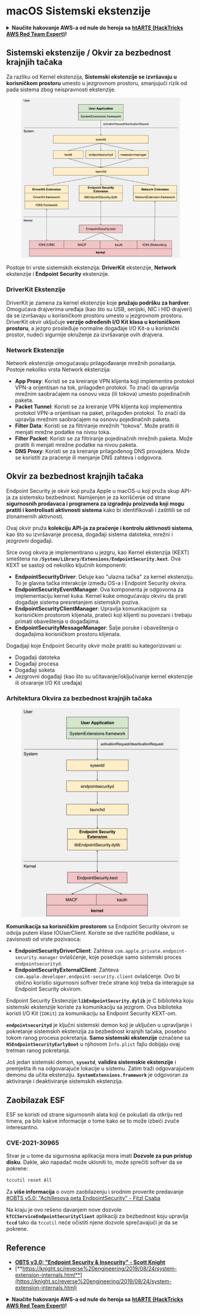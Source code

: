 # macOS Sistemski ekstenzije

<details>

<summary><strong>Naučite hakovanje AWS-a od nule do heroja sa</strong> <a href="https://training.hacktricks.xyz/courses/arte"><strong>htARTE (HackTricks AWS Red Team Expert)</strong></a><strong>!</strong></summary>

Drugi načini podrške HackTricks-u:

* Ako želite da vidite svoju **kompaniju reklamiranu na HackTricks-u** ili da **preuzmete HackTricks u PDF formatu** proverite [**PLANOVE ZA PRIJATELJSTVO**](https://github.com/sponsors/carlospolop)!
* Nabavite [**zvanični PEASS & HackTricks swag**](https://peass.creator-spring.com)
* Otkrijte [**Porodicu PEASS**](https://opensea.io/collection/the-peass-family), našu kolekciju ekskluzivnih [**NFT-ova**](https://opensea.io/collection/the-peass-family)
* **Pridružite se** 💬 [**Discord grupi**](https://discord.gg/hRep4RUj7f) ili [**telegram grupi**](https://t.me/peass) ili nas **pratite** na **Twitteru** 🐦 [**@carlospolopm**](https://twitter.com/hacktricks\_live)**.**
* **Podelite svoje hakovanje trikove slanjem PR-ova na** [**HackTricks**](https://github.com/carlospolop/hacktricks) i [**HackTricks Cloud**](https://github.com/carlospolop/hacktricks-cloud) github repozitorijume.

</details>

## Sistemski ekstenzije / Okvir za bezbednost krajnjih tačaka

Za razliku od Kernel ekstenzija, **Sistemski ekstenzije se izvršavaju u korisničkom prostoru** umesto u jezgrovnom prostoru, smanjujući rizik od pada sistema zbog neispravnosti ekstenzije.

<figure><img src="../../../.gitbook/assets/image (603).png" alt="https://knight.sc/images/system-extension-internals-1.png"><figcaption></figcaption></figure>

Postoje tri vrste sistemskih ekstenzija: **DriverKit** ekstenzije, **Network** ekstenzije i **Endpoint Security** ekstenzije.

### **DriverKit Ekstenzije**

DriverKit je zamena za kernel ekstenzije koje **pružaju podršku za hardver**. Omogućava drajverima uređaja (kao što su USB, serijski, NIC i HID drajveri) da se izvršavaju u korisničkom prostoru umesto u jezgrovnom prostoru. DriverKit okvir uključuje **verzije određenih I/O Kit klasa u korisničkom prostoru**, a jezgro prosleđuje normalne događaje I/O Kit-a u korisnički prostor, nudeći sigurnije okruženje za izvršavanje ovih drajvera.

### **Network Ekstenzije**

Network ekstenzije omogućavaju prilagođavanje mrežnih ponašanja. Postoje nekoliko vrsta Network ekstenzija:

* **App Proxy**: Koristi se za kreiranje VPN klijenta koji implementira protokol VPN-a orijentisan na tok, prilagođen protokol. To znači da upravlja mrežnim saobraćajem na osnovu veza (ili tokova) umesto pojedinačnih paketa.
* **Packet Tunnel**: Koristi se za kreiranje VPN klijenta koji implementira protokol VPN-a orijentisan na paket, prilagođen protokol. To znači da upravlja mrežnim saobraćajem na osnovu pojedinačnih paketa.
* **Filter Data**: Koristi se za filtriranje mrežnih "tokova". Može pratiti ili menjati mrežne podatke na nivou toka.
* **Filter Packet**: Koristi se za filtriranje pojedinačnih mrežnih paketa. Može pratiti ili menjati mrežne podatke na nivou paketa.
* **DNS Proxy**: Koristi se za kreiranje prilagođenog DNS provajdera. Može se koristiti za praćenje ili menjanje DNS zahteva i odgovora.

## Okvir za bezbednost krajnjih tačaka

Endpoint Security je okvir koji pruža Apple u macOS-u koji pruža skup API-ja za sistemsku bezbednost. Namijenjen je za korišćenje od strane **sigurnosnih prodavaca i programera za izgradnju proizvoda koji mogu pratiti i kontrolisati aktivnosti sistema** kako bi identifikovali i zaštitili se od zlonamernih aktivnosti.

Ovaj okvir pruža **kolekciju API-ja za praćenje i kontrolu aktivnosti sistema**, kao što su izvršavanje procesa, događaji sistema datoteka, mrežni i jezgrovni događaji.

Srce ovog okvira je implementirano u jezgru, kao Kernel ekstenzija (KEXT) smeštena na **`/System/Library/Extensions/EndpointSecurity.kext`**. Ova KEXT se sastoji od nekoliko ključnih komponenti:

* **EndpointSecurityDriver**: Deluje kao "ulazna tačka" za kernel ekstenziju. To je glavna tačka interakcije između OS-a i Endpoint Security okvira.
* **EndpointSecurityEventManager**: Ova komponenta je odgovorna za implementaciju kernel kuka. Kernel kuke omogućavaju okviru da prati događaje sistema presretanjem sistemskih poziva.
* **EndpointSecurityClientManager**: Upravlja komunikacijom sa korisničkim prostorom klijenata, prateći koji klijenti su povezani i trebaju primati obaveštenja o događajima.
* **EndpointSecurityMessageManager**: Šalje poruke i obaveštenja o događajima korisničkom prostoru klijenata.

Dogadjaji koje Endpoint Security okvir može pratiti su kategorizovani u:

* Događaji datoteka
* Događaji procesa
* Događaji soketa
* Jezgrovni događaji (kao što su učitavanje/isključivanje kernel ekstenzije ili otvaranje I/O Kit uređaja)

### Arhitektura Okvira za bezbednost krajnjih tačaka

<figure><img src="../../../.gitbook/assets/image (1065).png" alt="https://www.youtube.com/watch?v=jaVkpM1UqOs"><figcaption></figcaption></figure>

**Komunikacija sa korisničkim prostorom** sa Endpoint Security okvirom se odvija putem klase IOUserClient. Koriste se dve različite podklase, u zavisnosti od vrste pozivaoca:

* **EndpointSecurityDriverClient**: Zahteva `com.apple.private.endpoint-security.manager` ovlašćenje, koje poseduje samo sistemski proces `endpointsecurityd`.
* **EndpointSecurityExternalClient**: Zahteva `com.apple.developer.endpoint-security.client` ovlašćenje. Ovo bi obično koristio sigurnosni softver treće strane koji treba da interaguje sa Endpoint Security okvirom.

Endpoint Security Ekstenzije:**`libEndpointSecurity.dylib`** je C biblioteka koju sistemski ekstenzije koriste za komunikaciju sa jezgrom. Ova biblioteka koristi I/O Kit (`IOKit`) za komunikaciju sa Endpoint Security KEXT-om.

**`endpointsecurityd`** je ključni sistemski demon koji je uključen u upravljanje i pokretanje sistemskih ekstenzija za bezbednost krajnjih tačaka, posebno tokom ranog procesa pokretanja. **Samo sistemski ekstenzije** označene sa **`NSEndpointSecurityEarlyBoot`** u njihovom `Info.plist` fajlu dobijaju ovaj tretman ranog pokretanja.

Još jedan sistemski demon, **`sysextd`**, **validira sistemskie ekstenzije** i premješta ih na odgovarajuće lokacije u sistemu. Zatim traži odgovarajućem demonu da učita ekstenziju. **`SystemExtensions.framework`** je odgovoran za aktiviranje i deaktiviranje sistemskih ekstenzija.

## Zaobilazak ESF

ESF se koristi od strane sigurnosnih alata koji će pokušati da otkriju red timera, pa bilo kakve informacije o tome kako se to može izbeći zvuče interesantno.

### CVE-2021-30965

Stvar je u tome da sigurnosna aplikacija mora imati **Dozvole za pun pristup disku**. Dakle, ako napadač može ukloniti to, može sprečiti softver da se pokrene:
```bash
tccutil reset All
```
Za **više informacija** o ovom zaobilazenju i srodnim proverite predavanje [#OBTS v5.0: "Achillesova peta EndpointSecurity" - Fitzl Csaba](https://www.youtube.com/watch?v=lQO7tvNCoTI)

Na kraju je ovo rešeno davanjem nove dozvole **`kTCCServiceEndpointSecurityClient`** aplikaciji za bezbednost koju upravlja **`tccd`** tako da `tccutil` neće očistiti njene dozvole sprečavajući je da se pokrene.

## Reference

* [**OBTS v3.0: "Endpoint Security & Insecurity" - Scott Knight**](https://www.youtube.com/watch?v=jaVkpM1UqOs)
* [**https://knight.sc/reverse%20engineering/2019/08/24/system-extension-internals.html**](https://knight.sc/reverse%20engineering/2019/08/24/system-extension-internals.html)

<details>

<summary><strong>Naučite hakovanje AWS-a od nule do heroja sa</strong> <a href="https://training.hacktricks.xyz/courses/arte"><strong>htARTE (HackTricks AWS Red Team Expert)</strong></a><strong>!</strong></summary>

Drugi načini podrške HackTricks-u:

* Ako želite da vidite svoju **kompaniju reklamiranu na HackTricks-u** ili da **preuzmete HackTricks u PDF formatu** proverite [**PLANOVE ZA PRIJAVU**](https://github.com/sponsors/carlospolop)!
* Nabavite [**zvanični PEASS & HackTricks swag**](https://peass.creator-spring.com)
* Otkrijte [**The PEASS Family**](https://opensea.io/collection/the-peass-family), našu kolekciju ekskluzivnih [**NFT-ova**](https://opensea.io/collection/the-peass-family)
* **Pridružite se** 💬 [**Discord grupi**](https://discord.gg/hRep4RUj7f) ili [**telegram grupi**](https://t.me/peass) ili nas **pratite** na **Twitteru** 🐦 [**@carlospolopm**](https://twitter.com/hacktricks\_live)**.**
* **Podelite svoje hakovanje trikove slanjem PR-ova na** [**HackTricks**](https://github.com/carlospolop/hacktricks) i [**HackTricks Cloud**](https://github.com/carlospolop/hacktricks-cloud) github repozitorijume.

</details>
